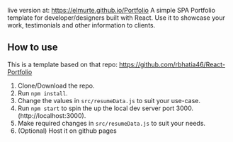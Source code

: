 live version at: https://elmurte.github.io/Portfolio
A simple SPA Portfolio template for developer/designers built with React. Use it to showcase your work, testimonials and other information to clients.

## How to use
This is a template based on that repo: https://github.com/rbhatia46/React-Portfolio
1. Clone/Download the repo.
2. Run  ``` npm install ```.
3. Change the values in ```src/resumeData.js``` to suit your use-case.
4. Run ```npm start``` to spin the up the local dev server port 3000.(http://localhost:3000).
5. Make required changes in ```src/resumeData.js``` to suit your needs.
6. (Optional) Host it on github pages 


